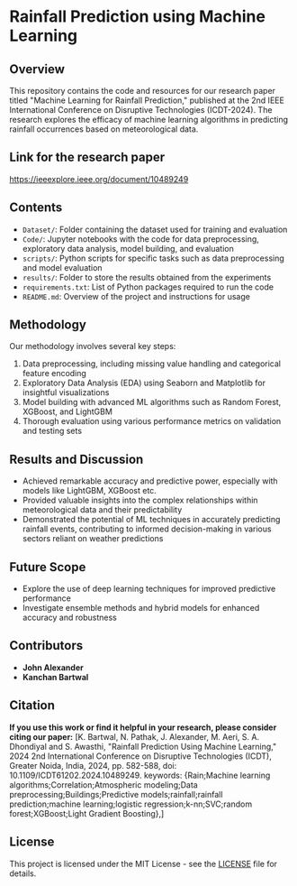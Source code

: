 # Rainfall Prediction using Machine Learning

## Overview
This repository contains the code and resources for our research paper titled "Machine Learning for Rainfall Prediction," published at the 2nd IEEE International Conference on Disruptive Technologies (ICDT-2024). The research explores the efficacy of machine learning algorithms in predicting rainfall occurrences based on meteorological data.

## Link for the research paper
https://ieeexplore.ieee.org/document/10489249

## Contents
- `Dataset/`: Folder containing the dataset used for training and evaluation
- `Code/`: Jupyter notebooks with the code for data preprocessing, exploratory data analysis, model building, and evaluation
- `scripts/`: Python scripts for specific tasks such as data preprocessing and model evaluation
- `results/`: Folder to store the results obtained from the experiments
- `requirements.txt`: List of Python packages required to run the code
- `README.md`: Overview of the project and instructions for usage

## Methodology
Our methodology involves several key steps:
1. Data preprocessing, including missing value handling and categorical feature encoding
2. Exploratory Data Analysis (EDA) using Seaborn and Matplotlib for insightful visualizations
3. Model building with advanced ML algorithms such as Random Forest, XGBoost, and LightGBM
4. Thorough evaluation using various performance metrics on validation and testing sets

## Results and Discussion
- Achieved remarkable accuracy and predictive power, especially with models like LightGBM, XGBoost etc.
- Provided valuable insights into the complex relationships within meteorological data and their predictability
- Demonstrated the potential of ML techniques in accurately predicting rainfall events, contributing to informed decision-making in various sectors reliant on weather predictions

## Future Scope
- Explore the use of deep learning techniques for improved predictive performance
- Investigate ensemble methods and hybrid models for enhanced accuracy and robustness

## Contributors
- **John Alexander**
- **Kanchan Bartwal**

## Citation
**If you use this work or find it helpful in your research, please consider citing our paper:**
[K. Bartwal, N. Pathak, J. Alexander, M. Aeri, S. A. Dhondiyal and S. Awasthi, "Rainfall Prediction Using Machine Learning," 2024 2nd International Conference on Disruptive Technologies (ICDT), Greater Noida, India, 2024, pp. 582-588, doi: 10.1109/ICDT61202.2024.10489249. keywords: {Rain;Machine learning algorithms;Correlation;Atmospheric modeling;Data preprocessing;Buildings;Predictive models;rainfall;rainfall prediction;machine learning;logistic regression;k-nn;SVC;random forest;XGBoost;Light Gradient Boosting},]

## License
This project is licensed under the MIT License - see the [LICENSE](LICENSE) file for details.
